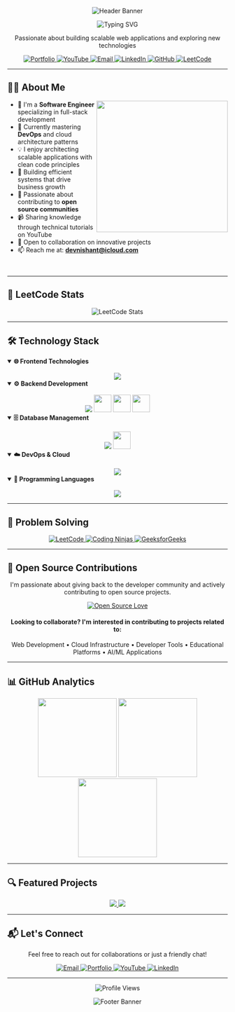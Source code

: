 <!-- Header with Modern Wave Banner -->
<p align="center">
  <img src="https://capsule-render.vercel.app/api?type=waving&color=0:3498db,100:8e44ad&height=230&section=header&text=Nishant%20Patil&fontSize=50&fontColor=ffffff&fontAlignY=40&desc=Software%20Engineer%20|%20Full%20Stack%20Developer&descAlignY=60&animation=fadeIn" alt="Header Banner" />
</p>

<!-- Concise Introduction -->
<div align="center">
  <img src="https://readme-typing-svg.herokuapp.com?font=Fira+Code&size=24&duration=3000&pause=1000&color=3498DB&center=true&width=435&lines=Full+Stack+Developer;Software+Engineer;Tech+Creator;Problem+Solver;Open+Source+Contributor" alt="Typing SVG" />
</div>

<p align="center">Passionate about building scalable web applications and exploring new technologies</p>

<!-- Professional Social Links -->
<div align="center">
  <a href="https://fasttrack-nishant.vercel.app/" target="_blank">
    <img src="https://img.shields.io/badge/Portfolio-212121?style=for-the-badge&logo=vercel&logoColor=white" alt="Portfolio"/>
  </a>
  <a href="https://www.youtube.com/@FastTrackNishant" target="_blank">
    <img src="https://img.shields.io/badge/YouTube-FF0000?style=for-the-badge&logo=youtube&logoColor=white" alt="YouTube"/>
  </a>
  <a href="mailto:fasttracknishant@gmail.com">
    <img src="https://img.shields.io/badge/Email-D14836?style=for-the-badge&logo=gmail&logoColor=white" alt="Email"/>
  </a>
  <a href="https://www.linkedin.com/in/fasttracknishant" target="_blank">
    <img src="https://img.shields.io/badge/LinkedIn-0077B5?style=for-the-badge&logo=linkedin&logoColor=white" alt="LinkedIn"/>
  </a>
  <a href="https://github.com/FasttrackNishant" target="_blank">
    <img src="https://img.shields.io/badge/GitHub-100000?style=for-the-badge&logo=github&logoColor=white" alt="GitHub"/>
  </a>
  <a href="https://leetcode.com/fasttracknishant/" target="_blank">
    <img src="https://img.shields.io/badge/LeetCode-FFA116?style=for-the-badge&logo=leetcode&logoColor=white" alt="LeetCode"/>
  </a>
</div>

<hr>

<!-- Clean About Me Section -->
## 👨‍💻 About Me

<img align="right" width="300" src="https://media.giphy.com/media/qgQUggAC3Pfv687qPC/giphy.gif" />

- 🔭 I'm a **Software Engineer** specializing in full-stack development
- 🌱 Currently mastering **DevOps** and cloud architecture patterns
- 💡 I enjoy architecting scalable applications with clean code principles
- 🚀 Building efficient systems that drive business growth
- 🤝 Passionate about contributing to **open source communities**
- 📹 Sharing knowledge through technical tutorials on YouTube
- 👯 Open to collaboration on innovative projects
- 📫 Reach me at: **devnishant@icloud.com**

<br clear="right"/>

<hr>

<!-- LeetCode Stats Section -->
## 🧩 LeetCode Stats

<div align="center">
  <img src="https://leetcard.jacoblin.cool/nishant063?theme=dark&font=Noto%20Sans&ext=heatmap" alt="LeetCode Stats" />
</div>

<hr>

<!-- Tech Stack with Modern Layout -->
## 🛠️ Technology Stack

<details open>
<summary><b>🌐 Frontend Technologies</b></summary>
<br>
<div align="center">
  <img src="https://skillicons.dev/icons?i=html,css,js,ts,react,next,angular,tailwind" />
</div>
</details>

<details open>
<summary><b>⚙️ Backend Development</b></summary>
<br>
<div align="center">
  <img src="https://skillicons.dev/icons?i=nodejs,express,dotnet,cs,java" />
  <img src="https://img.shields.io/badge/Blazor-512BD4?style=flat-square&logo=blazor&logoColor=white" height="40" />
  <img src="https://img.shields.io/badge/Web%20API-00599C?style=flat-square&logo=.net&logoColor=white" height="40" />
  <img src="https://img.shields.io/badge/MVC-512BD4?style=flat-square&logo=dotnet&logoColor=white" height="40" />
</div>
</details>

<details open>
<summary><b>🗄️ Database Management</b></summary>
<br>
<div align="center">
  <img src="https://skillicons.dev/icons?i=mongodb,mysql,redis" />
  <img src="https://img.shields.io/badge/MS%20SQL%20Server-CC2927?style=flat-square&logo=microsoft-sql-server&logoColor=white" height="40" />
</div>
</details>

<details open>
<summary><b>☁️ DevOps & Cloud</b></summary>
<br>
<div align="center">
  <img src="https://skillicons.dev/icons?i=azure,docker,git,github" />
</div>
</details>

<details open>
<summary><b>🧠 Programming Languages</b></summary>
<br>
<div align="center">
  <img src="https://skillicons.dev/icons?i=c,cpp,cs,java,python" />
</div>
</details>

<hr>

<!-- Problem Solving Section -->
## 📝 Problem Solving

<div align="center">
  <a href="https://leetcode.com/nishant063/" target="_blank">
    <img src="https://img.shields.io/badge/LeetCode-FFA116?style=for-the-badge&logo=leetcode&logoColor=white" alt="LeetCode" />
  </a>
  <a href="https://www.codingninjas.com/studio/profile/fasttracknishant" target="_blank">
  <img src="https://img.shields.io/badge/Coding%20Ninjas-DD6620?style=for-the-badge&logo=codingninjas&logoColor=white" alt="Coding Ninjas" />
</a>
<a href="https://auth.geeksforgeeks.org/user/fasttracknishant" target="_blank">
  <img src="https://img.shields.io/badge/GeeksforGeeks-2F8D46?style=for-the-badge&logo=geeksforgeeks&logoColor=white" alt="GeeksforGeeks" />
</a>
<!--   <a href="https://www.hackerrank.com/fasttracknishant" target="_blank">
    <img src="https://img.shields.io/badge/HackerRank-00EA64?style=for-the-badge&logo=hackerrank&logoColor=white" alt="HackerRank" />
  </a>
  <a href="https://www.codechef.com/users/fasttracknish" target="_blank">
    <img src="https://img.shields.io/badge/CodeChef-5B4638?style=for-the-badge&logo=codechef&logoColor=white" alt="CodeChef" />
  </a>
  <a href="https://codeforces.com/profile/fasttracknishant" target="_blank">
    <img src="https://img.shields.io/badge/Codeforces-1F8ACB?style=for-the-badge&logo=codeforces&logoColor=white" alt="Codeforces" />
  </a> -->
</div>

<hr>

<!-- Open Source Contribution Section -->
## 🌟 Open Source Contributions

<div align="center">
  <p>I'm passionate about giving back to the developer community and actively contributing to open source projects.</p>
  
  <a href="https://github.com/FasttrackNishant?tab=repositories&q=&type=fork">
    <img src="https://img.shields.io/badge/Open%20Source-%E2%9D%A4%EF%B8%8F-brightgreen?style=for-the-badge&logo=github" alt="Open Source Love" />
  </a>
</div>

<div align="center">
  <h4>Looking to collaborate? I'm interested in contributing to projects related to:</h4>
  <p>
    Web Development • Cloud Infrastructure • Developer Tools • Educational Platforms • AI/ML Applications
  </p>
</div>

<hr>

<!-- Enhanced GitHub Stats Section -->
## 📊 GitHub Analytics

<div align="center">
  <img src="https://github-readme-stats.vercel.app/api?username=FasttrackNishant&show_icons=true&theme=tokyonight&hide_border=true&count_private=true" height="180px" />
  <img src="https://github-readme-stats.vercel.app/api/top-langs/?username=FasttrackNishant&layout=compact&theme=tokyonight&hide_border=true" height="180px" />
</div>

<div align="center">
  <img src="https://github-readme-streak-stats.herokuapp.com/?user=FasttrackNishant&theme=tokyonight&hide_border=true" height="180px" />
</div>

<hr>

<!-- Featured Projects Section -->
## 🔍 Featured Projects

<div align="center">
  <a href="https://github.com/FasttrackNishant/Study-Notion-Platform-FInal">
    <img src="https://github-readme-stats.vercel.app/api/pin/?username=FasttrackNishant&repo=Study-Notion-Platform-FInal&theme=tokyonight&hide_border=true" />
  </a>
  <a href="https://github.com/FasttrackNishant/RazorPayClone">
    <img src="https://github-readme-stats.vercel.app/api/pin/?username=FasttrackNishant&repo=RazorPayClone&theme=tokyonight&hide_border=true" />
  </a>
</div>

<hr>

<!-- Connect Section with Icons -->
## 📬 Let's Connect

<div align="center">
  <p>Feel free to reach out for collaborations or just a friendly chat!</p>
  
  <a href="mailto:devnishant@icloud.com">
    <img src="https://img.shields.io/badge/Email-D14836?style=for-the-badge&logo=gmail&logoColor=white" alt="Email" />
  </a>
  <a href="https://fasttrack-nishant.vercel.app/">
    <img src="https://img.shields.io/badge/Portfolio-212121?style=for-the-badge&logo=vercel&logoColor=white" alt="Portfolio" />
  </a>
  <a href="https://www.youtube.com/@FastTrackNishant">
    <img src="https://img.shields.io/badge/YouTube-FF0000?style=for-the-badge&logo=youtube&logoColor=white" alt="YouTube" />
  </a>
  <a href="https://www.linkedin.com/in/fasttracknishant">
    <img src="https://img.shields.io/badge/LinkedIn-0077B5?style=for-the-badge&logo=linkedin&logoColor=white" alt="LinkedIn" />
  </a>
</div>

<hr>

<!-- Profile Views Counter -->
<div align="center">
  <img src="https://komarev.com/ghpvc/?username=FasttrackNishant&style=flat-square&color=3498db" alt="Profile Views" />
</div>

<!-- Footer Banner -->
<p align="center">
  <img src="https://capsule-render.vercel.app/api?type=waving&color=100:3498db,0:8e44ad&height=200&section=footer&animation=fadeIn" alt="Footer Banner" />
</p>
